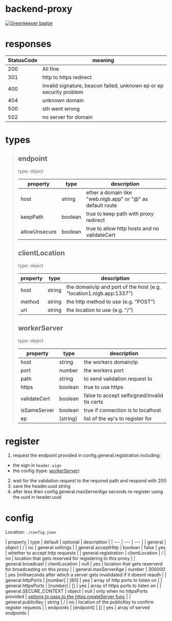 # backend-proxy

[![Greenkeeper badge](https://badges.greenkeeper.io/vpapp-team/backend-proxy.svg)](https://greenkeeper.io/)

# responses

| StatusCode | meaning |
| --- | --- |
| 200 | All fine |
| 301 | http to https redirect |
| 400 | invalid signature, beacon failed, unknown ep or ep security problem |
| 404 | unknown domain |
| 500 | sth went wrong |
| 502 | no server for domain |

# types
> ## endpoint
> type: object
>
> | property | type | description |
> | --- | --- | --- |
> | host | string | ether a domain like "web.nigb.app" or "@" as default route |
> | keepPath | boolean | true to keep path with proxy redirect |
> | allowUnsecure | boolean | true to allow http hosts and no validateCert |
>
> ## clientLocation
> type: object
>
> | property | type | description |
> | --- | --- | --- |
> | host | string | the domain/ip and port of the host (e.g. "location1.nigb.app:1337") |
> | method | string | the http method to use (e.g. "POST") |
> | url | string | the location to use (e.g. "/") |
>
> ## workerServer
> type: object
>
> | property | type | description |
> | --- | --- | --- |
> | host | string | the workers domain/ip |
> | port | number | the workers port |
> | path | string | to send validation request to |
> | https | boolean | true to use https |
> | validateCert | boolean | false to accept selfsigned/invalid tls certs |
> | isSameServer | boolean | true if connection is to localhost
> | ep | [string] | list of the ep's to register for |

# register
1. request the endpoint provided in config.general.registration including:
  * the sign in `header.sign`
  * the config (type: [workerServer](#workerServer))
2. wait for the validation request to the required path and respond with 200
3. save the header.uuid string
4. after less then config.general.maxServerAge seconds re-register using the uuid in header.uuid

# config
Location: `./config.json`

| property | type | default | optional | description |
| --- | --- | --- |
| general | object | / | no | general settings |
| general.acceptHttp | boolean | false | yes | whether to accept http requests |
| general.registration | clientLocation | / | no | location that gets reserved for registering to this proxy |
| general.broadcast | clientLocation | null | yes | location that gets reserverd for broadcasting on this proxy |
| general.maxServerAge | number | 300000 | yes |milliseconds after which a server gets invalidated if it doesnt reauth |
| general.httpPorts | [number] | [80] | yes | array of http ports to listen on |
| general.httpsPorts | [number] | [] | yes | array of https ports to listen on |
| general.SECURE_CONTEXT | object | null | only when no httpsPorts provided | [options to pass to the https.createServer func](https://nodejs.org/api/https.html#https_https_createserver_options_requestlistener) |
| general.publicKey | string | / | no | location of the publicKey to confirm register requests |
| endpoints | [endpoint] | [] | yes | array of served endpoints |
